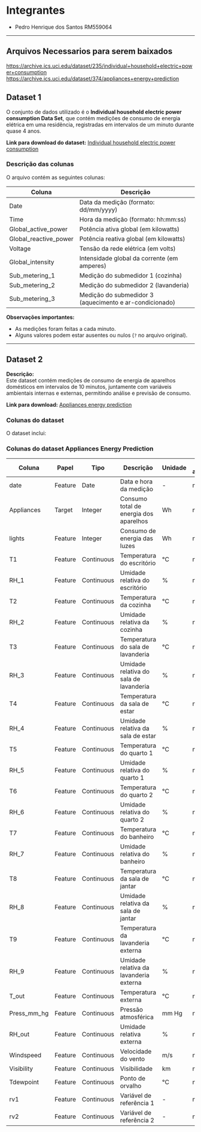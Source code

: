 # Integrantes

- Pedro Henrique dos Santos RM559064

-----------------------

## Arquivos Necessarios para serem baixados

https://archive.ics.uci.edu/dataset/235/individual+household+electric+power+consumption
https://archive.ics.uci.edu/dataset/374/appliances+energy+prediction

## Dataset 1

O conjunto de dados utilizado é o **Individual household electric power consumption Data Set**, que contém medições de consumo de energia elétrica em uma residência, registradas em intervalos de um minuto durante quase 4 anos.  

**Link para download do dataset:** [Individual household electric power consumption](https://archive.ics.uci.edu/dataset/235/individual+household+electric+power+consumption)

### Descrição das colunas

O arquivo contém as seguintes colunas:

| Coluna                     | Descrição                                                                 |
|-----------------------------|---------------------------------------------------------------------------|
| Date                        | Data da medição (formato: dd/mm/yyyy)                                     |
| Time                        | Hora da medição (formato: hh:mm:ss)                                       |
| Global_active_power         | Potência ativa global (em kilowatts)                                      |
| Global_reactive_power       | Potência reativa global (em kilowatts)                                    |
| Voltage                     | Tensão da rede elétrica (em volts)                                        |
| Global_intensity            | Intensidade global da corrente (em amperes)                               |
| Sub_metering_1              | Medição do submedidor 1 (cozinha)                                         |
| Sub_metering_2              | Medição do submedidor 2 (lavanderia)                                      |
| Sub_metering_3              | Medição do submedidor 3 (aquecimento e ar-condicionado)                   |

**Observações importantes:**

- As medições foram feitas a cada minuto.
- Alguns valores podem estar ausentes ou nulos (`?` no arquivo original).

---

## Dataset 2

**Descrição:**  
Este dataset contém medições de consumo de energia de aparelhos domésticos em intervalos de 10 minutos, juntamente com variáveis ambientais internas e externas, permitindo análise e previsão de consumo.

**Link para download:** [Appliances energy prediction](https://archive.ics.uci.edu/dataset/374/appliances+energy+prediction)

### Colunas do dataset

O dataset inclui:

### Colunas do dataset Appliances Energy Prediction

| Coluna        | Papel     | Tipo        | Descrição                                   | Unidade  | Valores ausentes |
|---------------|----------|------------|--------------------------------------------|----------|----------------|
| date          | Feature  | Date       | Data e hora da medição                      | -        | não            |
| Appliances    | Target   | Integer    | Consumo total de energia dos aparelhos      | Wh       | não            |
| lights        | Feature  | Integer    | Consumo de energia das luzes                | Wh       | não            |
| T1            | Feature  | Continuous | Temperatura do escritório                   | °C       | não            |
| RH_1          | Feature  | Continuous | Umidade relativa do escritório             | %        | não            |
| T2            | Feature  | Continuous | Temperatura da cozinha                       | °C       | não            |
| RH_2          | Feature  | Continuous | Umidade relativa da cozinha                 | %        | não            |
| T3            | Feature  | Continuous | Temperatura do sala de lavanderia           | °C       | não            |
| RH_3          | Feature  | Continuous | Umidade relativa do sala de lavanderia     | %        | não            |
| T4            | Feature  | Continuous | Temperatura da sala de estar                | °C       | não            |
| RH_4          | Feature  | Continuous | Umidade relativa da sala de estar          | %        | não            |
| T5            | Feature  | Continuous | Temperatura do quarto 1                      | °C       | não            |
| RH_5          | Feature  | Continuous | Umidade relativa do quarto 1               | %        | não            |
| T6            | Feature  | Continuous | Temperatura do quarto 2                      | °C       | não            |
| RH_6          | Feature  | Continuous | Umidade relativa do quarto 2               | %        | não            |
| T7            | Feature  | Continuous | Temperatura do banheiro                      | °C       | não            |
| RH_7          | Feature  | Continuous | Umidade relativa do banheiro               | %        | não            |
| T8            | Feature  | Continuous | Temperatura da sala de jantar               | °C       | não            |
| RH_8          | Feature  | Continuous | Umidade relativa da sala de jantar         | %        | não            |
| T9            | Feature  | Continuous | Temperatura da lavanderia externa           | °C       | não            |
| RH_9          | Feature  | Continuous | Umidade relativa da lavanderia externa     | %        | não            |
| T_out         | Feature  | Continuous | Temperatura externa                          | °C       | não            |
| Press_mm_hg   | Feature  | Continuous | Pressão atmosférica                          | mm Hg    | não            |
| RH_out        | Feature  | Continuous | Umidade relativa externa                     | %        | não            |
| Windspeed     | Feature  | Continuous | Velocidade do vento                          | m/s      | não            |
| Visibility    | Feature  | Continuous | Visibilidade                                 | km       | não            |
| Tdewpoint     | Feature  | Continuous | Ponto de orvalho                             | °C       | não            |
| rv1           | Feature  | Continuous | Variável de referência 1                     | -        | não            |
| rv2           | Feature  | Continuous | Variável de referência 2                     | -        | não            |
